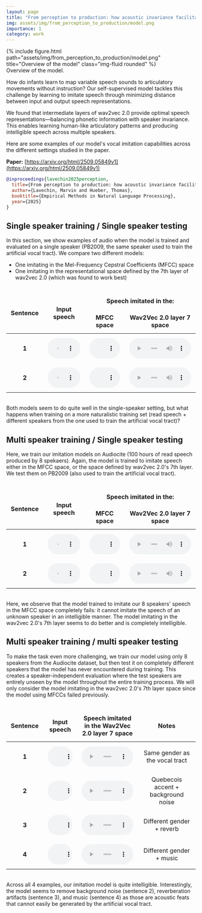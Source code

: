 ```yaml
---
layout: page
title: "From perception to production: how acoustic invariance facilitates articulatory learning in a self-supervised vocal imitation model"
img: assets/img/from_perception_to_production/model.png
importance: 1
category: work
---
```


<div class="row">
    <div class="col-sm mt-3 mt-md-0">
        {% include figure.html path="assets/img/from_perception_to_production/model.png" title="Overview of the model" class="img-fluid rounded" %}
    </div>
</div>
<div class="caption">Overview of the model.</div>

How do infants learn to map variable speech sounds to articulatory movements without instruction? Our self-supervised model tackles this challenge by learning to imitate speech through minimizing distance between input and output speech representations.

We found that intermediate layers of wav2vec 2.0 provide optimal speech representations—balancing phonetic information with speaker invariance. This enables learning human-like articulatory patterns and producing intelligible speech across multiple speakers.

Here are some examples of our model's vocal imitation capabilities across the different settings studied in the paper.

**Paper:** [https://arxiv.org/html/2509.05849v1](https://arxiv.org/html/2509.05849v1)

```bibtex
@inproceedings{lavechin2025perception,
  title={From perception to production: how acoustic invariance facilitates articulatory learning in a self-supervised vocal imitation model},
  author={Lavechin, Marvin and Hueber, Thomas},
  booktitle={Empirical Methods in Natural Language Processing},
  year={2025}
}
```

## Single speaker training / Single speaker testing

In this section, we show examples of audio when the model is trained and evaluated on a single speaker (PB2009, the same speaker used to train the artificial vocal tract). 
We compare two different models:

- One imitating in the Mel-Frequency Cepstral Coefficients (MFCC) space
- One imitating in the representational space defined by the 7th layer of wav2vec 2.0 (which was found to work best) 

<table class="audio-comparison-table">
    <thead>
        <tr>
            <th rowspan="2">Sentence</th>
            <th rowspan="2">Input speech</th>
            <th colspan="2">Speech imitated in the:</th>
        </tr>
        <tr>
            <th>MFCC space</th>
            <th>Wav2Vec 2.0 layer 7 space</th>
        </tr>
    </thead>
    <tbody>
        <tr>
            <td><strong>1</strong></td>
            <td>
                <audio controls>
                    <source src="/assets/audio/from_perception_to_production_EMNLP_2025/original/pb_sentence2.wav" type="audio/wav">
                    Your browser does not support the audio element.
                </audio>
            </td>
            <td>
                <audio controls>
                    <source src="/assets/audio/from_perception_to_production_EMNLP_2025/pb2009/pb2009_mfcc_delta_delta2_cosine_seed_0/pb_sentence2.wav" type="audio/wav">
                    Your browser does not support the audio element.
                </audio>
            </td>
            <td>
                <audio controls>
                    <source src="/assets/audio/from_perception_to_production_EMNLP_2025/pb2009/pb2009_layer_7_cosine_seed_0/pb_sentence2.wav" type="audio/wav">
                    Your browser does not support the audio element.
                </audio>
            </td>
        </tr>
        <tr>
            <td><strong>2</strong></td>
            <td>
                <audio controls>
                    <source src="/assets/audio/from_perception_to_production_EMNLP_2025/original/pb_sentence1.wav" type="audio/wav">
                    Your browser does not support the audio element.
                </audio>
            </td>
            <td>
                <audio controls>
                    <source src="/assets/audio/from_perception_to_production_EMNLP_2025/pb2009/pb2009_mfcc_delta_delta2_cosine_seed_0/pb_sentence1.wav" type="audio/wav">
                    Your browser does not support the audio element.
                </audio>
            </td>
            <td>
                <audio controls>
                    <source src="/assets/audio/from_perception_to_production_EMNLP_2025/pb2009/pb2009_layer_7_cosine_seed_0/pb_sentence1.wav" type="audio/wav">
                    Your browser does not support the audio element.
                </audio>
            </td>
        </tr>
    </tbody>
</table>

Both models seem to do quite well in the single-speaker setting, but what happens when training on a more naturalistic training set (read speech + different speakers from the one used to train the artificial vocal tract)?

## Multi speaker training / Single speaker testing

Here, we train our imitation models on Audiocite (100 hours of read speech produced by 8 spekaers). Again, the model is trained to imitate speech either in the MFCC space, or the space defined by wav2vec 2.0's 7th layer. We test them on PB2009 (also used to train the artificial vocal tract).

<table class="audio-comparison-table">
    <thead>
        <tr>
            <th rowspan="2">Sentence</th>
            <th rowspan="2">Input speech</th>
            <th colspan="2">Speech imitated in the:</th>
        </tr>
        <tr>
            <th>MFCC space</th>
            <th>Wav2Vec 2.0 layer 7 space</th>
        </tr>
    </thead>
    <tbody>
        <tr>
            <td><strong>1</strong></td>
            <td>
                <audio controls>
                    <source src="/assets/audio/from_perception_to_production_EMNLP_2025/original/pb_sentence2.wav" type="audio/wav">
                    Your browser does not support the audio element.
                </audio>
            </td>
            <td>
                <audio controls>
                    <source src="/assets/audio/from_perception_to_production_EMNLP_2025/multi_speaker/8_speakers_6000_mn/8_speakers_6000_mn_mfcc_delta_delta2_cosine_seed_0/pb_sentence2.wav" type="audio/wav">
                    Your browser does not support the audio element.
                </audio>
            </td>
            <td>
                <audio controls>
                    <source src="/assets/audio/from_perception_to_production_EMNLP_2025/multi_speaker/8_speakers_6000_mn/8_speakers_6000_mn_layer_7_cosine_seed_0/pb_sentence2.wav" type="audio/wav">
                    Your browser does not support the audio element.
                </audio>
            </td>
        </tr>
        <tr>
            <td><strong>2</strong></td>
            <td>
                <audio controls>
                    <source src="/assets/audio/from_perception_to_production_EMNLP_2025/original/pb_sentence1.wav" type="audio/wav">
                    Your browser does not support the audio element.
                </audio>
            </td>
            <td>
                <audio controls>
                    <source src="/assets/audio/from_perception_to_production_EMNLP_2025/multi_speaker/8_speakers_6000_mn/8_speakers_6000_mn_mfcc_delta_delta2_cosine_seed_0/pb_sentence1.wav" type="audio/wav">
                    Your browser does not support the audio element.
                </audio>
            </td>
            <td>
                <audio controls>
                    <source src="/assets/audio/from_perception_to_production_EMNLP_2025/multi_speaker/8_speakers_6000_mn/8_speakers_6000_mn_layer_7_cosine_seed_0/pb_sentence1.wav" type="audio/wav">
                    Your browser does not support the audio element.
                </audio>
            </td>
        </tr>
    </tbody>
</table>

Here, we observe that the model trained to imitate our 8 speakers' speech in the MFCC space completely fails: it cannot imitate the speech of an unknown speaker in an intelligible manner. 
The model imitating in the wav2vec 2.0's 7th layer seems to do better and is completely intelligible. 

## Multi speaker training / multi speaker testing

To make the task even more challenging, we train our model using only 8 speakers from the Audiocite dataset, but then test it on completely different speakers that the model has never encountered during training. This creates a speaker-independent evaluation where the test speakers are entirely unseen by the model throughout the entire training process.
We will only consider the model imitating in the wav2vec 2.0's 7th layer space since the model using MFCCs failed previously. 

<table class="audio-comparison-table">
    <thead>
        <tr>
            <th>Sentence</th>
            <th>Input speech</th>
            <th>Speech imitated in the Wav2Vec 2.0 layer 7 space</th>
            <th>Notes</th>
        </tr>
    </thead>
    <tbody>
    <tr>
        <td><strong>1</strong></td>
        <td>
            <audio controls>
                <source src="/assets/audio/from_perception_to_production_EMNLP_2025/original/male_audiobook.wav" type="audio/wav">
                Your browser does not support the audio element.
            </audio>
        </td>
        <td>
            <audio controls>
                <source src="/assets/audio/from_perception_to_production_EMNLP_2025/multi_speaker/8_speakers_6000_mn/8_speakers_6000_mn_layer_7_cosine_seed_0/M6_1_s_48.wav" type="audio/wav">
                Your browser does not support the audio element.
            </audio>
        </td>
        <td>
            Same gender as the vocal tract
        </td>
    </tr>
    <tr>
        <td><strong>2</strong></td>
        <td>
            <audio controls>
                <source src="/assets/audio/from_perception_to_production_EMNLP_2025/original/quebec_french.wav" type="audio/wav">
                Your browser does not support the audio element.
            </audio>
        </td>
        <td>
            <audio controls>
                <source src="/assets/audio/from_perception_to_production_EMNLP_2025/multi_speaker/8_speakers_6000_mn/8_speakers_6000_mn_layer_7_cosine_seed_0/M7_2_s_42.wav" type="audio/wav">
                Your browser does not support the audio element.
            </audio>
        </td>
        <td>
            Quebecois accent + background noise
        </td>
    </tr>
    <tr>
        <td><strong>3</strong></td>
        <td>
            <audio controls>
                <source src="/assets/audio/from_perception_to_production_EMNLP_2025/original/female_audiobook_reverb.wav" type="audio/wav">
                Your browser does not support the audio element.
            </audio>
        </td>
        <td>
            <audio controls>
                <source src="/assets/audio/from_perception_to_production_EMNLP_2025/multi_speaker/8_speakers_6000_mn/8_speakers_6000_mn_layer_7_cosine_seed_0/F6_3_s_38.wav" type="audio/wav">
                Your browser does not support the audio element.
            </audio>
        </td>
        <td>
            Different gender + reverb
        </td>
    </tr>
    <tr>
        <td><strong>4</strong></td>
        <td>
            <audio controls>
                <source src="/assets/audio/from_perception_to_production_EMNLP_2025/original/female_audiobook_music.wav" type="audio/wav">
                Your browser does not support the audio element.
            </audio>
        </td>
        <td>
            <audio controls>
                <source src="/assets/audio/from_perception_to_production_EMNLP_2025/multi_speaker/8_speakers_6000_mn/8_speakers_6000_mn_layer_7_cosine_seed_0/F4_2_s_0.wav" type="audio/wav">
                Your browser does not support the audio element.
            </audio>
        </td>
        <td>
            Different gender + music
        </td>
    </tr>
    </tbody>
</table>

Across all 4 examples, our imitation model is quite intelligible. Interestingly, the model seems to remove background noise (sentence 2), reverberation artifacts (sentence 3), and music (sentence 4) as those are acoustic feats that cannot easily be generated by the artificial vocal tract. 


<style>
.audio-comparison-table, .audio-examples-table, .audio-layers-table {
    width: 100%;
    border-collapse: collapse;
    margin: 2rem 0;
    background-color: var(--global-card-bg-color);
}

.audio-comparison-table th, .audio-examples-table th, .audio-layers-table th,
.audio-comparison-table td, .audio-examples-table td, .audio-layers-table td {
    border: 1px solid var(--global-divider-color);
    padding: 12px;
    text-align: center;
    vertical-align: middle;
    color: var(--global-text-color);
}

.audio-comparison-table th, .audio-examples-table th, .audio-layers-table th {
    background-color: var(--global-theme-color);
    color: var(--global-card-bg-color);
    font-weight: bold;
}

.audio-comparison-table audio, .audio-examples-table audio, .audio-layers-table audio {
    width: 100%;
    max-width: 300px;
}

.audio-comparison-table tr:nth-child(even), .audio-examples-table tr:nth-child(even), 
.audio-layers-table tr:nth-child(even) {
    background-color: var(--global-bg-color);
}

.audio-comparison-table tr:nth-child(odd), .audio-examples-table tr:nth-child(odd), 
.audio-layers-table tr:nth-child(odd) {
    background-color: var(--global-card-bg-color);
}
.img-fluid.rounded {
    background-color: white;
    padding: 10px;
    border-radius: 8px;
}
</style>